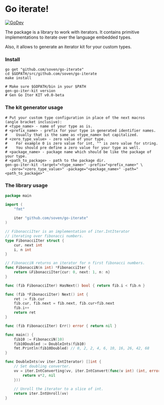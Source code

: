 # Go iterate!

[![GoDev](https://img.shields.io/badge/go.dev-reference-007d9c?logo=go&logoColor=white&style=flat-square)](https://pkg.go.dev/github.com/soven/go-iterate#section-documentation)


The package is a library to work with iterators.
It contains primitive implementations to iterate over the language embedded types.

Also, it allows to generate an iterator kit for your custom types.

### Install 

```shell
go get "github.com/soven/go-iterate"
cd $GOPATH/src/github.com/soven/go-iterate
make install

# Make sure $GOPATH/bin in your $PATH
gen-go-iter-kit version
# Gen Go Iter KIT v0.0-beta
```

### The kit generator usage
```shell
# Put your custom type configuration in place of the next macros (angle bracket inclusive):
# <type_name> - name of your type as is.
# <prefix_name> - prefix for your type in generated identifier names. 
#    Usually that is the same as <type_name> but capitalized.
# <zero_type_value> - zero value of your type. 
#    For example 0 is zero value for int, "" is zero value for string.
#    You should pre define a zero value for your type as well.
# <package_name> - package name which should be like the package of your type.
# <path_to_package> - path to the package dir.
gen-go-iter-kit -target="<type_name>" -prefix="<prefix_name>" \
  -zero="<zero_type_value>" -package="<package_name>" -path="<path_to_package>"
```

### The library usage

```go
package main

import (
    "fmt"
	
    iter "github.com/soven/go-iterate"
)

// FibonacciIter is an implementation of iter.IntIterator
// iterating over fibonacci numbers.
type FibonacciIter struct {
    cur, next int
    i, n int
}

// FibonacciN returns an iterator for n first fibonacci numbers.
func FibonacciN(n int) *FibonacciIter {
    return &FibonacciIter{cur: 0, next: 1, n: n}
}

func (fib FibonacciIter) HasNext() bool { return fib.i < fib.n }

func (fib *FibonacciIter) Next() int {
    ret := fib.cur 
    fib.cur, fib.next = fib.next, fib.cur+fib.next
    fib.i++
    return ret
}

func (fib FibonacciIter) Err() error { return nil }

func main() {
    fib10 := FibonacciN(10)
    fib10Doubled := DoubleInts(fib10)
    fmt.Println(fib10Doubled) // 0, 2, 2, 4, 6, 10, 16, 26, 42, 68
}

func DoubleInts(vv iter.IntIterator) []int {
    // Set doubling converter.
    vv = iter.IntConverting(vv, iter.IntConvert(func(v int) (int, error) {
        return v*2, nil
    }))
    
    // Unroll the iterator to a slice of int. 
    return iter.IntUnroll(vv)
}
```